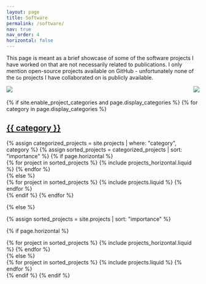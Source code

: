 ```yaml
---
layout: page
title: Software
permalink: /software/
nav: true
nav_order: 4
horizontal: false
---
```


This page is meant as a brief showcase of some of the software projects I have
worked on that are not necessarily related to publications.
I only mention open-source projects available on GitHub - unfortunately none of
the `Go` projects I have collaborated on is publicly available.

<a href="https://github.com/cndolo">
  <img style="float: left" style ="padding: 0 1em 0 0;" src="https://github-readme-stats.vercel.app/api/?username=cndolo&show_icons=true&exclude_repo=cndolo.github.io"/>
</a>
<a href="https://github.com/cndolo">
  <img style="float: right" src="https://github-readme-stats.vercel.app/api/top-langs/?username=cndolo&layout=compact&exclude_repo=cndolo.github.io"/>
</a>
<br>
<br>

<!-- pages/projects.md -->
<div class="projects">
{% if site.enable_project_categories and page.display_categories %}
  <!-- Display categorized projects -->
  {% for category in page.display_categories %}
  <a id="{{ category }}" href=".#{{ category }}">
    <h2 class="category">{{ category }}</h2>
  </a>
  {% assign categorized_projects = site.projects | where: "category", category %}
  {% assign sorted_projects = categorized_projects | sort: "importance" %}
  <!-- Generate cards for each project -->
  {% if page.horizontal %}
  <div class="container">
    <div class="row row-cols-1 row-cols-md-2">
    {% for project in sorted_projects %}
      {% include projects_horizontal.liquid %}
    {% endfor %}
    </div>
  </div>
  {% else %}
  <div class="row row-cols-1 row-cols-md-3">
    {% for project in sorted_projects %}
      {% include projects.liquid %}
    {% endfor %}
  </div>
  {% endif %}
  {% endfor %}

{% else %}

<!-- Display projects without categories -->

{% assign sorted_projects = site.projects | sort: "importance" %}

  <!-- Generate cards for each project -->

{% if page.horizontal %}

  <div class="container">
    <div class="row row-cols-1 row-cols-md-2">
    {% for project in sorted_projects %}
      {% include projects_horizontal.liquid %}
    {% endfor %}
    </div>
  </div>
  {% else %}
  <div class="row row-cols-1 row-cols-md-3">
    {% for project in sorted_projects %}
      {% include projects.liquid %}
    {% endfor %}
  </div>
  {% endif %}
{% endif %}
</div>
